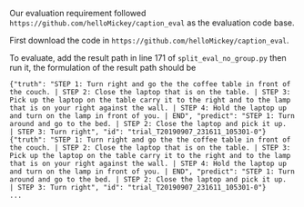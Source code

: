Our evaluation requirement followed `https://github.com/helloMickey/caption_eval` as the evaluation code base.

First download the code in `https://github.com/helloMickey/caption_eval`.

To evaluate, add the result path in line 171 of `split_eval_no_group.py` then run it,
the formulation of the result path should be
```
{"truth": "STEP 1: Turn right and go the the coffee table in front of the couch. | STEP 2: Close the laptop that is on the table. | STEP 3: Pick up the laptop on the table carry it to the right and to the lamp that is on your right against the wall. | STEP 4: Hold the laptop up and turn on the lamp in front of you. | END", "predict": "STEP 1: Turn around and go to the bed. | STEP 2: Close the laptop and pick it up.  | STEP 3: Turn right", "id": "trial_T20190907_231611_105301-0"}
{"truth": "STEP 1: Turn right and go the the coffee table in front of the couch. | STEP 2: Close the laptop that is on the table. | STEP 3: Pick up the laptop on the table carry it to the right and to the lamp that is on your right against the wall. | STEP 4: Hold the laptop up and turn on the lamp in front of you. | END", "predict": "STEP 1: Turn around and go to the bed. | STEP 2: Close the laptop and pick it up.  | STEP 3: Turn right", "id": "trial_T20190907_231611_105301-0"}
...
```
